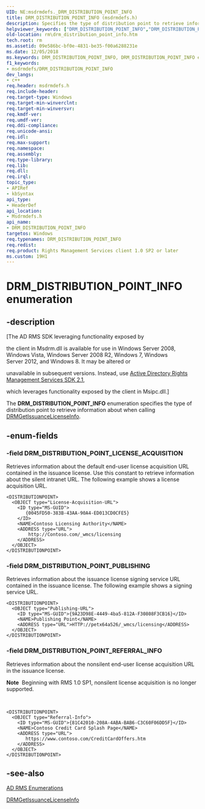 ```yaml
---
UID: NE:msdrmdefs._DRM_DISTRIBUTION_POINT_INFO
title: DRM_DISTRIBUTION_POINT_INFO (msdrmdefs.h)
description: Specifies the type of distribution point to retrieve information about when calling DRMGetIssuanceLicenseInfo.
helpviewer_keywords: ["DRM_DISTRIBUTION_POINT_INFO","DRM_DISTRIBUTION_POINT_INFO enumeration [Active Directory Rights Management Services SDK 1.0]","DRM_DISTRIBUTION_POINT_LICENSE_ACQUISITION","DRM_DISTRIBUTION_POINT_PUBLISHING","DRM_DISTRIBUTION_POINT_REFERRAL_INFO","msdrmdefs/DRM_DISTRIBUTION_POINT_INFO","msdrmdefs/DRM_DISTRIBUTION_POINT_LICENSE_ACQUISITION","msdrmdefs/DRM_DISTRIBUTION_POINT_PUBLISHING","msdrmdefs/DRM_DISTRIBUTION_POINT_REFERRAL_INFO","rm.drm_distribution_point_info","rm.drm_distributionpoint_info"]
old-location: rm\drm_distribution_point_info.htm
tech.root: rm
ms.assetid: 09e586bc-bf0e-4831-be35-f00a6288231e
ms.date: 12/05/2018
ms.keywords: DRM_DISTRIBUTION_POINT_INFO, DRM_DISTRIBUTION_POINT_INFO enumeration [Active Directory Rights Management Services SDK 1.0], DRM_DISTRIBUTION_POINT_LICENSE_ACQUISITION, DRM_DISTRIBUTION_POINT_PUBLISHING, DRM_DISTRIBUTION_POINT_REFERRAL_INFO, msdrmdefs/DRM_DISTRIBUTION_POINT_INFO, msdrmdefs/DRM_DISTRIBUTION_POINT_LICENSE_ACQUISITION, msdrmdefs/DRM_DISTRIBUTION_POINT_PUBLISHING, msdrmdefs/DRM_DISTRIBUTION_POINT_REFERRAL_INFO, rm.drm_distribution_point_info, rm.drm_distributionpoint_info
f1_keywords:
- msdrmdefs/DRM_DISTRIBUTION_POINT_INFO
dev_langs:
- c++
req.header: msdrmdefs.h
req.include-header: 
req.target-type: Windows
req.target-min-winverclnt: 
req.target-min-winversvr: 
req.kmdf-ver: 
req.umdf-ver: 
req.ddi-compliance: 
req.unicode-ansi: 
req.idl: 
req.max-support: 
req.namespace: 
req.assembly: 
req.type-library: 
req.lib: 
req.dll: 
req.irql: 
topic_type:
- APIRef
- kbSyntax
api_type:
- HeaderDef
api_location:
- Msdrmdefs.h
api_name:
- DRM_DISTRIBUTION_POINT_INFO
targetos: Windows
req.typenames: DRM_DISTRIBUTION_POINT_INFO
req.redist: 
req.product: Rights Management Services client 1.0 SP2 or later
ms.custom: 19H1
---
```


# DRM_DISTRIBUTION_POINT_INFO enumeration


## -description


<p class="CCE_Message">[The AD RMS SDK leveraging functionality exposed by 

the client in Msdrm.dll is available for use in Windows Server 2008, Windows Vista, Windows Server 2008 R2, Windows 7, Windows Server 2012, and Windows 8. It may be altered or 

unavailable in subsequent versions. Instead, use <a href="https://docs.microsoft.com/previous-versions/windows/desktop/msipc/microsoft-information-protection-and-control-client-portal">Active Directory Rights Management Services SDK 2.1</a>, 

which leverages functionality exposed by the client in Msipc.dll.]

The <b>DRM_DISTRIBUTION_POINT_INFO</b> enumeration specifies the type of distribution point to retrieve information about when calling <a href="https://docs.microsoft.com/previous-versions/windows/desktop/api/msdrm/nf-msdrm-drmgetissuancelicenseinfo">DRMGetIssuanceLicenseInfo</a>.


## -enum-fields




### -field DRM_DISTRIBUTION_POINT_LICENSE_ACQUISITION

Retrieves information about the default end-user license acquisition URL contained in the issuance license. Use this constant to retrieve information about the silent intranet URL. The following example shows a license acquisition URL.

<pre class="syntax" xml:space="preserve"><code>&lt;DISTRIBUTIONPOINT&gt;
  &lt;OBJECT type="License-Acquisition-URL"&gt;
    &lt;ID type="MS-GUID"&gt;
       {0045FD50-383B-43AA-90A4-ED013CD0CFE5}
    &lt;/ID&gt;
    &lt;NAME&gt;Contoso Licensing Authority&lt;/NAME&gt;
    &lt;ADDRESS type="URL"&gt;
        http://Contoso.com/_wmcs/licensing
    &lt;/ADDRESS&gt;
  &lt;/OBJECT&gt;
&lt;/DISTRIBUTIONPOINT&gt;</code></pre>

### -field DRM_DISTRIBUTION_POINT_PUBLISHING

Retrieves information about the issuance license signing service URL contained in the issuance license. The following example shows a signing service URL.

<pre class="syntax" xml:space="preserve"><code>&lt;DISTRIBUTIONPOINT&gt;
  &lt;OBJECT type="Publishing-URL"&gt;
    &lt;ID type="MS-GUID"&gt;{9A23D98E-4449-4ba5-812A-F30808F3CB16}&lt;/ID&gt; 
    &lt;NAME&gt;Publishing Point&lt;/NAME&gt; 
    &lt;ADDRESS type="URL"&gt;HTTP://petx64a526/_wmcs/licensing&lt;/ADDRESS&gt; 
  &lt;/OBJECT&gt;
&lt;/DISTRIBUTIONPOINT&gt;</code></pre>

### -field DRM_DISTRIBUTION_POINT_REFERRAL_INFO

Retrieves information about the nonsilent end-user   license acquisition URL in the issuance license.<div class="alert"><b>Note</b>  Beginning with RMS 1.0 SP1, nonsilent license acquisition is no longer supported.</div>
<div> </div>


<pre class="syntax" xml:space="preserve"><code>&lt;DISTRIBUTIONPOINT&gt;
  &lt;OBJECT type="Referral-Info"&gt;
    &lt;ID type="MS-GUID"&gt;{81C42010-208A-4ABA-BAB6-C3C60F06DD5F}&lt;/ID&gt;
    &lt;NAME&gt;Contoso Credit Card Splash Page&lt;/NAME&gt;
    &lt;ADDRESS type="URL"&gt;
       https://www.contoso.com/CreditCardOffers.htm
    &lt;/ADDRESS&gt;
  &lt;/OBJECT&gt;
&lt;/DISTRIBUTIONPOINT&gt;</code></pre>

## -see-also




<a href="https://docs.microsoft.com/previous-versions/windows/desktop/adrms_sdk/ad-rms-enumerations">AD RMS Enumerations</a>



<a href="https://docs.microsoft.com/previous-versions/windows/desktop/api/msdrm/nf-msdrm-drmgetissuancelicenseinfo">DRMGetIssuanceLicenseInfo</a>
 

 

